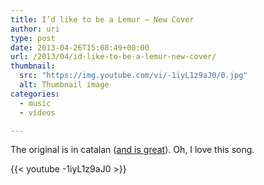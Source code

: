 ```yaml
---
title: I’d like to be a Lemur – New Cover
author: uri
type: post
date: 2013-04-26T15:08:49+00:00
url: /2013/04/id-like-to-be-a-lemur-new-cover/
thumbnail:
  src: "https://img.youtube.com/vi/-1iyL1z9aJ0/0.jpg"
  alt: Thumbnail image
categories:
  - music
  - vídeos

---
```

The original is in catalan ([and is great][1]). Oh, I love this song.

{{< youtube -1iyL1z9aJ0 >}}</iframe>

 [1]: http://www.youtube.com/watch?v=HwBc3f0adUw